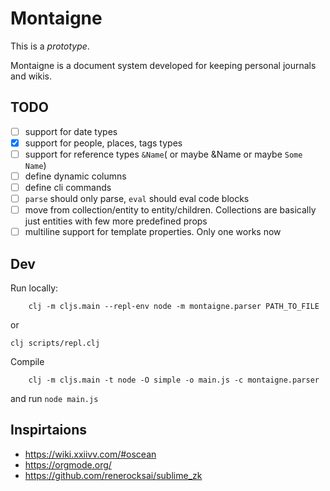 # Montaigne

This is a _prototype_.

Montaigne is a document system developed for keeping personal journals and wikis.

## TODO

 - [ ] support for date types
 - [x] support for people, places, tags types
 - [ ] support for reference types `&Name`( or maybe &Name or maybe `Some Name`)
 - [ ] define dynamic columns
 - [ ] define cli commands
 - [ ] `parse` should only parse, `eval` should eval code blocks
 - [ ] move from collection/entity to entity/children. Collections are basically just entities with few more predefined props
 - [ ] multiline support for template properties. Only one works now

## Dev

Run locally:

```
    clj -m cljs.main --repl-env node -m montaigne.parser PATH_TO_FILE
```

or 

```
clj scripts/repl.clj
```

Compile

```
    clj -m cljs.main -t node -O simple -o main.js -c montaigne.parser
```

and run `node main.js`


## Inspirtaions

 - https://wiki.xxiivv.com/#oscean
 - https://orgmode.org/
 - https://github.com/renerocksai/sublime_zk